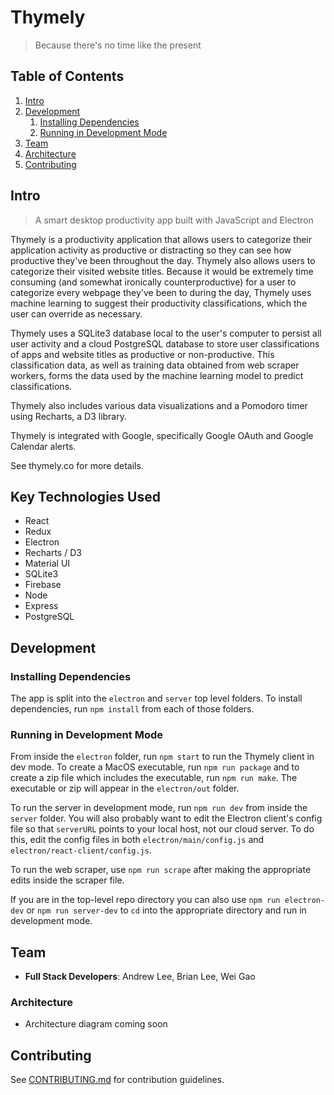 # Thymely

> Because there's no time like the present


## Table of Contents

1. [Intro](#Intro)
1. [Development](#development)
    1. [Installing Dependencies](#installing-dependencies)
    1. [Running in Development Mode](#running-in-development-mode)
1. [Team](#team)
1. [Architecture](#architecture)
1. [Contributing](#contributing)

## Intro

> A smart desktop productivity app built with JavaScript and Electron

Thymely is a productivity application that allows users to categorize their application activity as productive or distracting so they can see how productive they've been throughout the day.  Thymely also allows users to categorize their visited website titles.  Because it would be extremely time consuming (and somewhat ironically counterproductive) for a user to categorize every webpage they've been to during the day, Thymely uses machine learning to suggest their productivity classifications, which the user can override as necessary.

Thymely uses a SQLite3 database local to the user's computer to persist all user activity and a cloud PostgreSQL database to store user classifications of apps and website titles as productive or non-productive.  This classification data, as well as training data obtained from web scraper workers, forms the data used by the machine learning model to predict classifications.

Thymely also includes various data visualizations and a Pomodoro timer using Recharts, a D3 library.

Thymely is integrated with Google, specifically Google OAuth and Google Calendar alerts.

See thymely.co for more details.

## Key Technologies Used

- React
- Redux
- Electron
- Recharts / D3
- Material UI
- SQLite3
- Firebase
- Node
- Express
- PostgreSQL

## Development

### Installing Dependencies

The app is split into the `electron` and `server` top level folders.  To install dependencies, run `npm install` from each of those folders.

### Running in Development Mode
From inside the `electron` folder, run `npm start` to run the Thymely client in dev mode.  To create a MacOS executable, run `npm run package` and to create a zip file which includes the executable, run `npm run make`.  The executable or zip will appear in the `electron/out` folder.

To run the server in development mode, run `npm run dev` from inside the `server` folder.  You will also probably want to edit the Electron client's config file so that `serverURL` points to your local host, not our cloud server.  To do this, edit the config files in both `electron/main/config.js` and `electron/react-client/config.js`.

To run the web scraper, use `npm run scrape` after making the appropriate edits inside the scraper file.

If you are in the top-level repo directory you can also use `npm run electron-dev` or `npm run server-dev` to `cd` into the appropriate directory and run in development mode.

## Team

  - __Full Stack Developers__: Andrew Lee, Brian Lee, Wei Gao

### Architecture

  - Architecture diagram coming soon

## Contributing

See [CONTRIBUTING.md](CONTRIBUTING.md) for contribution guidelines.
